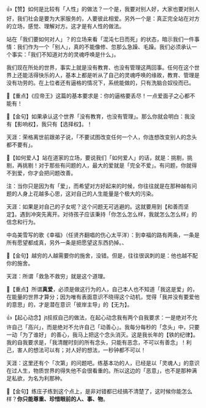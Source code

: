 👍【赞】如何是比较有「人性」的做法？一个是，我要对别人好，大家也要对别人好，我们社会是要为大家服务的，人要彼此相爱。另外一个是：真正完全站在对方的立场，感觉、理解对方。这才是有人性的做法。



站在「我们要如何对人」？的立场来看「混沌七日而死」的状态，暗示我们一件事情：我们作为一个「别人」，真的不能像修、忽那么急躁、毛躁。我们必须承认一个事实：「我们不知道对方的灵魂呼唤是什么」。



我们现在所处的世界，事实上就是没有教育、也没有管理这两回事。任何在这个世界上还能活得快乐的人，基本上都是听从了自己的灵魂呼唤的缘故，教育、管理是没有功劳的。在上位者还有逼格的情况下，系统能做的，只有洗脑合奴役而已。

🙏【重点】《应帝王》这篇的基本要求是：你的逼格要丢尽！一点爱面子之心都不能有！



 💖【金句】如果承认这个世界「没有教育，也没有管理」。那么你就会明白：我没有【影响权】，我只有【选择权】。！

天涯：荣格离世前跟弟子说，「不要试图改变任何一个人，你连想改变别人的念头都不要有」。

🙏【如何爱人】站在道家的立场，要说我们「如何爱人」的话，就是：挑剔，挑剔，再挑剔！对于那些有问题的人，最大的爱就是「完全不爱」。有问题，你就得不到爱，你才会把问题改善。

注：当你只是因为有「爱」，而希望对方好起来的时候，你往往就是在那种越有问题的人身上花越多心思，这对自己的人生能量是个极大的污染。

天涯：如果是对自己的子女呢？这个问题无可逃避的。这就要用到【和善而坚定】。遇到冲突先离开。对待孩子应该秉持「你怎么怎么样，我就怎么怎么样」的信念和行为。



中岛美雪写的歌《幸福》（任贤齐翻唱的伤心太平洋）：到幸福的路有两条，一条是所有愿望都成真，另外一条是把愿望这东西扔掉。、



 💖【金句】越穷的人越需要你的施舍，没错。但是，往往很讽刺的是：他也越不配你的施舍。

天涯：所谓「救急不救穷」就是这个道理。



🙏【重点】所谓**真爱**，必须是做这行为的人，自己本人也不知道「我这是爱」的，在能量的世界才算分；因为唯有表面意识不晓得这个动机，觉得「我并没有要爱他的意思」的，才是潜在意识「彼岸主导」的【无为】。

👍【起心动念】jt叔叔自己的做法，在起心动念我有两个自我要求：一是绝对不允许自己「高兴」，而是绝对不允许自己「动善心」。我每分每秒的「念头」中，只要一动「为了谁好」 的善心，我马上把这个念头消灭。这是我长年的【铁的纪律】。我的自我要求是，「我清醒时刻的所有念头，只能有恶念，不可以有善念」！利己，害人的想法可以有；对人好的想法，一秒钟都不可以！

天涯：这里还有个「次第」的问题吧。练基本功的人，已经是以「灵魂人」的意识在过人生，物质世界的得失他不会很看重的。所以这边的「恶意」，也不是那种满足私欲，为名为利那种。



 💖【金句】练庄子练到这个点上，是非对错都已经搞不清楚了，这时候你能怎么样？**你只能尊重、珍惜眼前的人、事、物**。
